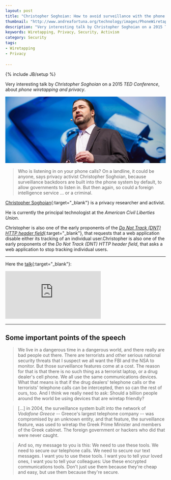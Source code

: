 ```yaml
---
layout: post
title: "Christopher Soghoian: How to avoid surveillance with the phone in your pocket"
thumbnail: "http://www.andreafortuna.org/technology/images/PhoneWiretapping.jpg"
description: "Very interesting talk by Christopher Soghoian on a 2015 TED Conference, about phone wiretapping and privacy"
keywords: Wiretapping, Privacy, Security, Activism
category: Security
tags: 
- Wiretapping
- Privacy

---
```

{% include JB/setup %}

Very interesting talk by *Christopher Soghoian* on a 2015 *TED Conference*, about *phone wiretapping and privacy*.

![SMartPrime6](/technology/images/PhoneWiretapping.jpg)

<!-- more -->

>Who is listening in on your phone calls? On a landline, it could be anyone, says privacy activist Christopher Soghoian, because surveillance backdoors are built into the phone system by default, to allow governments to listen in. But then again, so could a foreign intelligence service ... or a criminal. 


[Christopher Soghoian](https://www.dubfire.net/){:target="_blank"}  is a privacy researcher and activist. 

He is currently the principal technologist at the *American Civil Liberties Union*.


Christopher is also one of the early proponents of the [*Do Not Track (DNT) HTTP header field*](https://en.wikipedia.org/wiki/Do_Not_Track){:target="_blank"}, that requests that a web application disable either its tracking of an individual user.Christopher is also one of the early proponents of the *Do Not Track (DNT) HTTP header field*, that asks a web application to stop tracking individual users.

<hr>

Here the [talk](https://www.ted.com/talks/christopher_soghoian_a_brief_history_of_phone_wiretapping_and_how_to_avoid_it){:target="_blank"}:

<div class="video-container">
<iframe src="https://embed-ssl.ted.com/talks/christopher_soghoian_a_brief_history_of_phone_wiretapping_and_how_to_avoid_it.html" frameborder="0" scrolling="no" webkitAllowFullScreen mozallowfullscreen allowFullScreen></iframe>
</div>

<hr>

Some important points of the speech
--

>We live in a dangerous time in a dangerous world, and there really are bad people out there. There are terrorists and other serious national security threats that I suspect we all want the FBI and the NSA to monitor.
But those surveillance features come at a cost. The reason for that is that there is no such thing as a terrorist laptop, or a drug dealer's cell phone. We all use the same communications devices. What that means is that if the drug dealers' telephone calls or the terrorists' telephone calls can be intercepted, then so can the rest of ours, too. And I think we really need to ask: Should a billion people around the world be using devices that are wiretap friendly?

>[...] in 2004, the surveillance system built into the network of *Vodafone Greece* -- Greece's largest telephone company -- was compromised by an unknown entity, and that feature, the surveillance feature, was used to wiretap the Greek Prime Minister and members of the Greek cabinet. The foreign government or hackers who did that were never caught.

>And so, my message to you is this: We need to use these tools. We need to secure our telephone calls. We need to secure our text messages. I want you to use these tools. I want you to tell your loved ones, I want you to tell your colleagues: Use these encrypted communications tools. Don't just use them because they're cheap and easy, but use them because they're secure.
